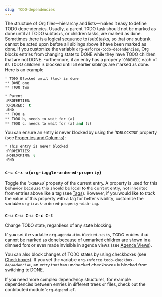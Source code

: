 ```yaml
---
slug: TODO-dependencies
---
```


The structure of Org files—hierarchy and lists—makes it easy to define TODO dependencies. Usually, a parent TODO task should not be marked as done until all TODO subtasks, or children tasks, are marked as done. Sometimes there is a logical sequence to (sub)tasks, so that one subtask cannot be acted upon before all siblings above it have been marked as done. If you customize the variable `org-enforce-todo-dependencies`, Org blocks entries from changing state to DONE while they have TODO children that are not DONE. Furthermore, if an entry has a property ‘`ORDERED`’, each of its TODO children is blocked until all earlier siblings are marked as done. Here is an example:

```lisp
* TODO Blocked until (two) is done
** DONE one
** TODO two

* Parent
:PROPERTIES:
:ORDERED:  t
:END:
** TODO a
** TODO b, needs to wait for (a)
** TODO c, needs to wait for (a) and (b)
```

You can ensure an entry is never blocked by using the ‘`NOBLOCKING`’ property (see [Properties and Columns](/docs/org/Properties-and-Columns)):

```lisp
* This entry is never blocked
:PROPERTIES:
:NOBLOCKING: t
:END:
```

### `C-c C-x o` (`org-toggle-ordered-property`)

Toggle the ‘`ORDERED`’ property of the current entry. A property is used for this behavior because this should be local to the current entry, not inherited from entries above like a tag (see [Tags](/docs/org/Tags)). However, if you would like to *track* the value of this property with a tag for better visibility, customize the variable `org-track-ordered-property-with-tag`.

### `C-u C-u C-u C-c C-t`

Change TODO state, regardless of any state blocking.

If you set the variable `org-agenda-dim-blocked-tasks`, TODO entries that cannot be marked as done because of unmarked children are shown in a dimmed font or even made invisible in agenda views (see [Agenda Views](/docs/org/Agenda-Views)).

You can also block changes of TODO states by using checkboxes (see [Checkboxes](/docs/org/Checkboxes)). If you set the variable `org-enforce-todo-checkbox-dependencies`, an entry that has unchecked checkboxes is blocked from switching to DONE.

If you need more complex dependency structures, for example dependencies between entries in different trees or files, check out the contributed module ‘`org-depend.el`’.
